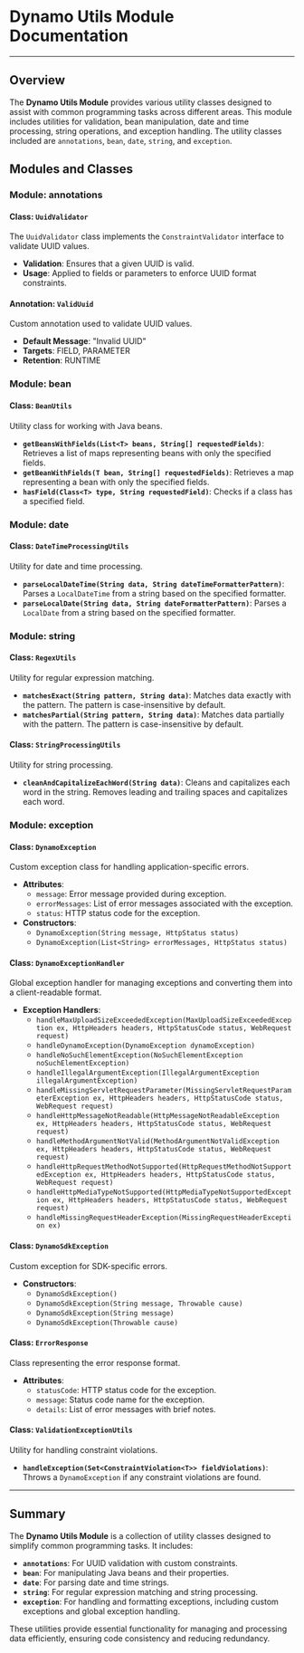 # Dynamo Utils Module Documentation


---

## Overview

The **Dynamo Utils Module** provides various utility classes designed to assist with common programming tasks across different areas. This module includes utilities for validation, bean manipulation, date and time processing, string operations, and exception handling. The utility classes included are `annotations`, `bean`, `date`, `string`, and `exception`.

## Modules and Classes

### Module: annotations

#### Class: `UuidValidator`

The `UuidValidator` class implements the `ConstraintValidator` interface to validate UUID values.

- **Validation**: Ensures that a given UUID is valid.
- **Usage**: Applied to fields or parameters to enforce UUID format constraints.

#### Annotation: `ValidUuid`

Custom annotation used to validate UUID values.

- **Default Message**: "Invalid UUID"
- **Targets**: FIELD, PARAMETER
- **Retention**: RUNTIME

### Module: bean

#### Class: `BeanUtils`

Utility class for working with Java beans.

- **`getBeansWithFields(List<T> beans, String[] requestedFields)`**: Retrieves a list of maps representing beans with only the specified fields.
- **`getBeanWithFields(T bean, String[] requestedFields)`**: Retrieves a map representing a bean with only the specified fields.
- **`hasField(Class<T> type, String requestedField)`**: Checks if a class has a specified field.

### Module: date

#### Class: `DateTimeProcessingUtils`

Utility for date and time processing.

- **`parseLocalDateTime(String data, String dateTimeFormatterPattern)`**: Parses a `LocalDateTime` from a string based on the specified formatter.
- **`parseLocalDate(String data, String dateFormatterPattern)`**: Parses a `LocalDate` from a string based on the specified formatter.

### Module: string

#### Class: `RegexUtils`

Utility for regular expression matching.

- **`matchesExact(String pattern, String data)`**: Matches data exactly with the pattern. The pattern is case-insensitive by default.
- **`matchesPartial(String pattern, String data)`**: Matches data partially with the pattern. The pattern is case-insensitive by default.

#### Class: `StringProcessingUtils`

Utility for string processing.

- **`cleanAndCapitalizeEachWord(String data)`**: Cleans and capitalizes each word in the string. Removes leading and trailing spaces and capitalizes each word.

### Module: exception

#### Class: `DynamoException`

Custom exception class for handling application-specific errors.

- **Attributes**:
    - `message`: Error message provided during exception.
    - `errorMessages`: List of error messages associated with the exception.
    - `status`: HTTP status code for the exception.
- **Constructors**:
    - `DynamoException(String message, HttpStatus status)`
    - `DynamoException(List<String> errorMessages, HttpStatus status)`

#### Class: `DynamoExceptionHandler`

Global exception handler for managing exceptions and converting them into a client-readable format.

- **Exception Handlers**:
    - `handleMaxUploadSizeExceededException(MaxUploadSizeExceededException ex, HttpHeaders headers, HttpStatusCode status, WebRequest request)`
    - `handleDynamoException(DynamoException dynamoException)`
    - `handleNoSuchElementException(NoSuchElementException noSuchElementException)`
    - `handleIllegalArgumentException(IllegalArgumentException illegalArgumentException)`
    - `handleMissingServletRequestParameter(MissingServletRequestParameterException ex, HttpHeaders headers, HttpStatusCode status, WebRequest request)`
    - `handleHttpMessageNotReadable(HttpMessageNotReadableException ex, HttpHeaders headers, HttpStatusCode status, WebRequest request)`
    - `handleMethodArgumentNotValid(MethodArgumentNotValidException ex, HttpHeaders headers, HttpStatusCode status, WebRequest request)`
    - `handleHttpRequestMethodNotSupported(HttpRequestMethodNotSupportedException ex, HttpHeaders headers, HttpStatusCode status, WebRequest request)`
    - `handleHttpMediaTypeNotSupported(HttpMediaTypeNotSupportedException ex, HttpHeaders headers, HttpStatusCode status, WebRequest request)`
    - `handleMissingRequestHeaderException(MissingRequestHeaderException ex)`

#### Class: `DynamoSdkException`

Custom exception for SDK-specific errors.

- **Constructors**:
    - `DynamoSdkException()`
    - `DynamoSdkException(String message, Throwable cause)`
    - `DynamoSdkException(String message)`
    - `DynamoSdkException(Throwable cause)`

#### Class: `ErrorResponse`

Class representing the error response format.

- **Attributes**:
    - `statusCode`: HTTP status code for the exception.
    - `message`: Status code name for the exception.
    - `details`: List of error messages with brief notes.

#### Class: `ValidationExceptionUtils`

Utility for handling constraint violations.

- **`handleException(Set<ConstraintViolation<T>> fieldViolations)`**: Throws a `DynamoException` if any constraint violations are found.

---

## Summary

The **Dynamo Utils Module** is a collection of utility classes designed to simplify common programming tasks. It includes:

- **`annotations`**: For UUID validation with custom constraints.
- **`bean`**: For manipulating Java beans and their properties.
- **`date`**: For parsing date and time strings.
- **`string`**: For regular expression matching and string processing.
- **`exception`**: For handling and formatting exceptions, including custom exceptions and global exception handling.

These utilities provide essential functionality for managing and processing data efficiently, ensuring code consistency and reducing redundancy.

